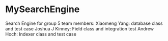 MySearchEngine
==============

Search Engine for group 5
team members: Xiaomeng Yang: database class and test case
	      Joshua J Kinney: Field class and integration test
	      Andrew Hoch: Indexer class and test case
